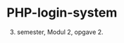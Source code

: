 # PHP-login-system
3. semester, Modul 2, opgave 2.

<?php
session_start();

if(isset($_SESSION['usr_id'])) {
    session_destroy();
    unset($_SESSION['usr_id']);
    unset($_SESSION['usr_name']);
    header("Location: index.php");
} else {
    header("Location: index.php");
}
?>

<!doctype html>
<html>
<head>
<meta charset="utf-8">
<title>Untitled Document</title>
</head>
